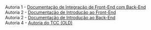 Autoria 1 - [Documentação de Integração de Front-End com Back-End](https://pedroo-nietoo-senai.notion.site/pedroo-nietoo-senai/Tutorial-Integra-o-com-Axios-ae3fb44e1359459ca6ba68dd713c554e)
<br>
Autoria 2 - [Documentação de Introdução ao Front-End](https://pedroo-nietoo-senai.notion.site/Introdu-o-ao-Front-End-84c9fef3180f4bb0afd0da34ee8c1fee?pvs=4)
<br>
Autoria 2 - [Documentação de Introdução ao Back-End](https://pedroo-nietoo-senai.notion.site/Introdu-o-ao-Back-End-6e05c40b1f0a4ce29a2a8261c5ba3f2b?pvs=4)
<br>
Autoria 4 - [Autoria do TCC (OLD)](https://github.com/Pedroo-Nietoo/Houston)

